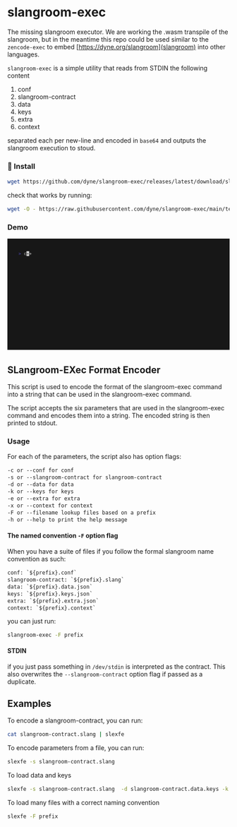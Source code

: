 # slangroom-exec

The missing slangroom executor. We are working the .wasm transpile of the
slangroom, but in the meantime this repo could be used similar to the `zencode-exec`
to embed [https://dyne.org/slangroom](slangroom) into other languages.

`slangroom-exec` is a simple utility that reads from STDIN the following content

1. conf
1. slangroom-contract
1. data
1. keys
1. extra
1. context

separated each per new-line and encoded in `base64` and outputs the slangroom execution to stoud.

### 💾 Install

```bash
wget https://github.com/dyne/slangroom-exec/releases/latest/download/slangroom-exec-$(uname)-$(uname -m) -O ~/.local/bin/slangroom-exec && chmod +x ~/.local/bin/slangroom-exec
```

check that works by running:

```bash
wget -O - https://raw.githubusercontent.com/dyne/slangroom-exec/main/test/fixtures/welcome.slex| slangroom-exec
```

### Demo

![Slangroom-exec Demo](./docs/slangroom-exec.gif)

## SLangroom-EXec Format Encoder

This script is used to encode the format of the slangroom-exec command into a string that can be used in the slangroom-exec command.

The script accepts the six parameters that are used in the slangroom-exec command and encodes them into a string. The encoded string is then printed to stdout.

### Usage

For each of the parameters, the script also has option flags:

```
-c or --conf for conf
-s or --slangroom-contract for slangroom-contract
-d or --data for data
-k or --keys for keys
-e or --extra for extra
-x or --context for context
-F or --filename lookup files based on a prefix
-h or --help to print the help message
```

#### The named convention `-F` option flag

When you have a suite of files if you follow the formal slangroom name convention as such:

```
conf: `${prefix}.conf`
slangroom-contract: `${prefix}.slang`
data: `${prefix}.data.json`
keys: `${prefix}.keys.json`
extra: `${prefix}.extra.json`
context: `${prefix}.context`
```

you can just run:

```bash
slangroom-exec -F prefix
```

#### STDIN

if you just pass something in `/dev/stdin` is interpreted as the contract.
This also overwrites the `--slangroom-contract` option flag if passed as a duplicate.

## Examples

To encode a slangroom-contract, you can run:

```bash
cat slangroom-contract.slang | slexfe
```

To encode parameters from a file, you can run:

```bash
slexfe -s slangroom-contract.slang
```

To load data and keys

```bash
slexfe -s slangroom-contract.slang  -d slangroom-contract.data.keys -k slangroom-contract.keys.json
```

To load many files with a correct naming convention

```bash
slexfe -F prefix
```
